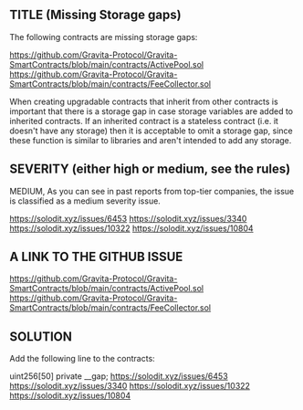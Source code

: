 ## TITLE (Missing Storage gaps)
The following contracts are missing storage gaps:

https://github.com/Gravita-Protocol/Gravita-SmartContracts/blob/main/contracts/ActivePool.sol
https://github.com/Gravita-Protocol/Gravita-SmartContracts/blob/main/contracts/FeeCollector.sol

When creating upgradable contracts that inherit from other contracts is important that there is a storage gap in case
storage variables are added to inherited contracts. If an inherited contract is a stateless contract (i.e. it doesn't
have any storage) then it is acceptable to omit a storage gap, since these function is similar to libraries and aren't
intended to add any storage.

## SEVERITY (either high or medium, see the rules)
MEDIUM, As you can see in past reports from top-tier companies, the issue is classified as a medium severity issue.

https://solodit.xyz/issues/6453 https://solodit.xyz/issues/3340 https://solodit.xyz/issues/10322
https://solodit.xyz/issues/10804

## A LINK TO THE GITHUB ISSUE
https://github.com/Gravita-Protocol/Gravita-SmartContracts/blob/main/contracts/ActivePool.sol
https://github.com/Gravita-Protocol/Gravita-SmartContracts/blob/main/contracts/FeeCollector.sol

## SOLUTION
Add the following line to the contracts:

uint256[50] private __gap;
https://solodit.xyz/issues/6453 https://solodit.xyz/issues/3340 https://solodit.xyz/issues/10322
https://solodit.xyz/issues/10804
